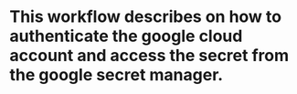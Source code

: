 # This workflow describes on how to authenticate the google cloud account and access the secret from the google secret manager.
